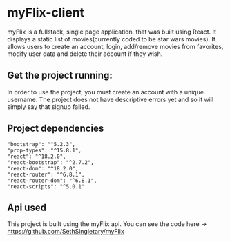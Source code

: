 # myFlix-client

myFlix is a fullstack, single page application, that was built using React. It displays a static list of movies(currently coded to be star wars movies). It allows users to create an account, login, add/remove movies from favorites, modify user data and delete their account if they wish.

## Get the project running:

In order to use the project, you must create an account with a unique username. The project does not have descriptive errors yet and so it will simply say that signup failed. 

## Project dependencies

    "bootstrap": "^5.2.3",
    "prop-types": "^15.8.1",
    "react": "^18.2.0",
    "react-bootstrap": "^2.7.2",
    "react-dom": "^18.2.0",
    "react-router": "^6.8.1",
    "react-router-dom": "^6.8.1",
    "react-scripts": "^5.0.1"

## Api used

This project is built using the myFlix api. You can see the code here -> https://github.com/SethSingletary/myFlix